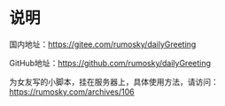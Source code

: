 # 说明

国内地址：https://gitee.com/rumosky/dailyGreeting

GitHub地址：https://github.com/rumosky/dailyGreeting

为女友写的小脚本，挂在服务器上，具体使用方法，请访问：https://rumosky.com/archives/106
